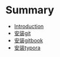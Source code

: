 # Summary

* [Introduction](README.md)
* [安装git](1/git.md)
* [安装gitbook](1/gitbook1.md)
* [安装typora](1/typora.md)

